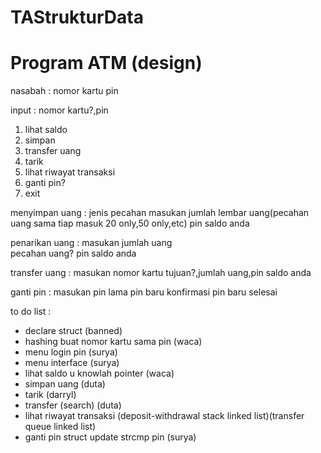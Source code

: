 # TAStrukturData
# Program ATM (design)
nasabah : 
nomor kartu
pin

input : 
nomor kartu?,pin

1. lihat saldo
2. simpan
3. transfer uang
4. tarik
5. lihat riwayat transaksi
6. ganti pin?
7. exit

menyimpan uang :
jenis pecahan 
masukan jumlah lembar uang(pecahan uang sama tiap masuk 20 only,50 only,etc)
pin
saldo anda

penarikan uang :
masukan jumlah uang        		
pecahan uang?
pin
saldo anda

transfer uang : 
masukan nomor kartu tujuan?,jumlah uang,pin
saldo anda

ganti pin :
masukan pin lama
pin baru
konfirmasi pin baru
selesai

to do list :
- declare struct (banned)
- hashing buat nomor kartu sama pin (waca)
- menu login pin  (surya)
- menu interface  (surya)
- lihat saldo u knowlah  pointer (waca)
- simpan uang (duta)
- tarik (darryl)
- transfer (search) (duta)
- lihat riwayat transaksi (deposit-withdrawal stack linked list)(transfer queue linked list) 
- ganti pin struct update strcmp pin (surya)
